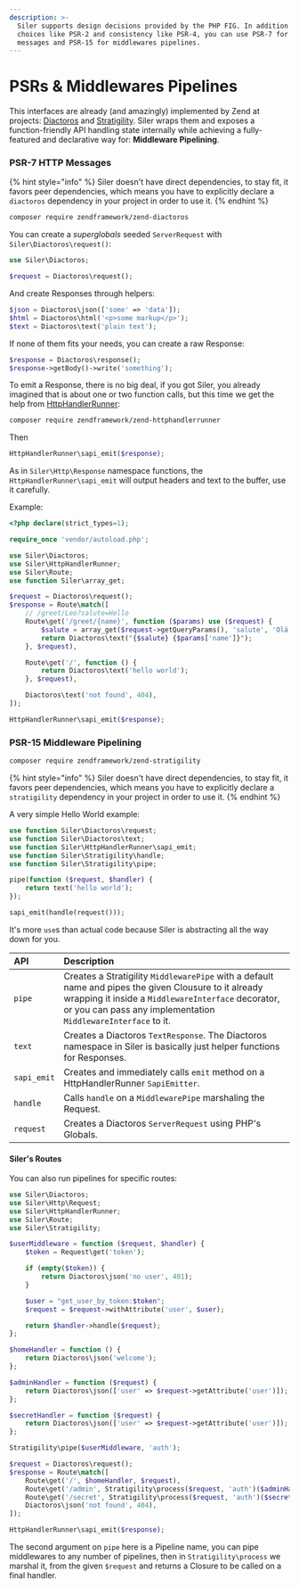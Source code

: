```yaml
---
description: >-
  Siler supports design decisions provided by the PHP FIG. In addition to style
  choices like PSR-2 and consistency like PSR-4, you can use PSR-7 for HTTP
  messages and PSR-15 for middlewares pipelines.
---
```


# PSRs & Middlewares Pipelines

This interfaces are already \(and amazingly\) implemented by Zend at projects: [Diactoros](https://github.com/zendframework/zend-diactoros) and [Stratigility](https://github.com/zendframework/zend-stratigility). Siler wraps them and exposes a function-friendly API handling state internally while achieving a fully-featured and declarative way for: **Middleware Pipelining**.

### PSR-7 HTTP Messages

{% hint style="info" %}
Siler doesn't have direct dependencies, to stay fit, it favors peer dependencies, which means you have to explicitly declare a `diactoros` dependency in your project in order to use it.
{% endhint %}

```bash
composer require zendframework/zend-diactoros
```

You can create a _superglobals_ seeded `ServerRequest` with `Siler\Diactoros\request()`:

```php
use Siler\Diactoros;

$request = Diactoros\request();
```

And create Responses through helpers:

```php
$json = Diactoros\json(['some' => 'data']);
$html = Diactoros\html('<p>some markup</p>');
$text = Diactoros\text('plain text');
```

If none of them fits your needs, you can create a raw Response:

```php
$response = Diactoros\response();
$response->getBody()->write('something');
```

To emit a Response, there is no big deal, if you got Siler, you already imagined that is about one or two function calls, but this time we get the help from [HttpHandlerRunner](https://github.com/zendframework/zend-httphandlerrunner):

```bash
composer require zendframework/zend-httphandlerrunner
```

Then

```php
HttpHandlerRunner\sapi_emit($response);
```

As in `Siler\Http\Response` namespace functions, the `HttpHandlerRunner\sapi_emit` will output headers and text to the buffer, use it carefully.

Example:

```php
<?php declare(strict_types=1);

require_once 'vendor/autoload.php';

use Siler\Diactoros;
use Siler\HttpHandlerRunner;
use Siler\Route;
use function Siler\array_get;

$request = Diactoros\request();
$response = Route\match([
    // /greet/Leo?salute=Hello
    Route\get('/greet/{name}', function ($params) use ($request) {
        $salute = array_get($request->getQueryParams(), 'salute', 'Olá');
        return Diactoros\text("{$salute} {$params['name']}");
    }, $request),

    Route\get('/', function () {
        return Diactoros\text('hello world');
    }, $request),

    Diactoros\text('not found', 404),
]);

HttpHandlerRunner\sapi_emit($response);
```

### PSR-15 Middleware Pipelining

```bash
composer require zendframework/zend-stratigility
```

{% hint style="info" %}
Siler doesn't have direct dependencies, to stay fit, it favors peer dependencies, which means you have to explicitly declare a `stratigility` dependency in your project in order to use it.
{% endhint %}

A very simple Hello World example:

```php
use function Siler\Diactoros\request;
use function Siler\Diactoros\text;
use function Siler\HttpHandlerRunner\sapi_emit;
use function Siler\Stratigility\handle;
use function Siler\Stratigility\pipe;

pipe(function ($request, $handler) {
    return text('hello world');
});

sapi_emit(handle(request()));
```

It's more `use`s than actual code because Siler is abstracting all the way down for you.

| API | Description |
| :--- | :--- |
| `pipe` | Creates a Stratigility `MiddlewarePipe` with a default name and pipes the given Clousure to it already wrapping it inside a `MiddlewareInterface` decorator, or you can pass any implementation `MiddlewareInterface` to it. |
| `text` | Creates a Diactoros `TextResponse`. The Diactoros namespace in Siler is basically just helper functions for Responses. |
| `sapi_emit` | Creates and immediately calls `emit` method on a HttpHandlerRunner `SapiEmitter`. |
| `handle` | Calls `handle` on a `MiddlewarePipe` marshaling the Request. |
| `request` | Creates a Diactoros `ServerRequest` using PHP's Globals. |

#### Siler's Routes

You can also run pipelines for specific routes:

```php
use Siler\Diactoros;
use Siler\Http\Request;
use Siler\HttpHandlerRunner;
use Siler\Route;
use Siler\Stratigility;

$userMiddleware = function ($request, $handler) {
    $token = Request\get('token');

    if (empty($token)) {
        return Diactoros\json('no user', 401);
    }

    $user = "get_user_by_token:$token";
    $request = $request->withAttribute('user', $user);

    return $handler->handle($request);
};

$homeHandler = function () {
    return Diactoros\json('welcome');
};

$adminHandler = function ($request) {
    return Diactoros\json(['user' => $request->getAttribute('user')]);
};

$secretHandler = function ($request) {
    return Diactoros\json(['user' => $request->getAttribute('user')]);
};

Stratigility\pipe($userMiddleware, 'auth');

$request = Diactoros\request();
$response = Route\match([
    Route\get('/', $homeHandler, $request),
    Route\get('/admin', Stratigility\process($request, 'auth')($adminHandler), $request),
    Route\get('/secret', Stratigility\process($request, 'auth')($secretHandler), $request),
    Diactoros\json('not found', 404),
]);

HttpHandlerRunner\sapi_emit($response);
```

The second argument on `pipe` here is a Pipeline name, you can pipe middlewares to any number of pipelines, then in `Stratigility\process` we marshal it, from the given `$request` and returns a Closure to be called on a final handler.


